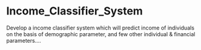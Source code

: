 # Income_Classifier_System
Develop a income classifier system which will predict income of individuals on the basis of demographic parameter, and few other individual & financial parameters....
